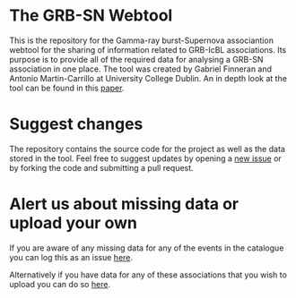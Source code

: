 # The GRB-SN Webtool
This is the repository for the Gamma-ray burst-Supernova associantion webtool for the sharing of information related to GRB-IcBL associations. Its purpose is to provide all of the required data for analysing a GRB-SN association in one place. The tool was created by Gabriel Finneran and Antonio Martin-Carrillo at University College Dublin. An in depth look at the tool can be found in this [paper]().

# Suggest changes
The repository contains the source code for the project as well as the data stored in the tool. Feel free to suggest updates by opening a [new issue](https://github.com/GabrielF98/GRBSNWebtool/issues/new) or by forking the code and submitting a pull request.

# Alert us about missing data or upload your own
If you are aware of any missing data for any of the events in the catalogue you can log this as an issue [here](https://github.com/GabrielF98/GRBSNWebtool/issues/new?assignees=GabrielF98&labels=add+data&template=alert-us-about-missing-data.md&title=Missing+data+for+%3Cevent+name+here%3E). 


Alternatively if you have data for any of these associations that you wish to upload you can do so [here]().
